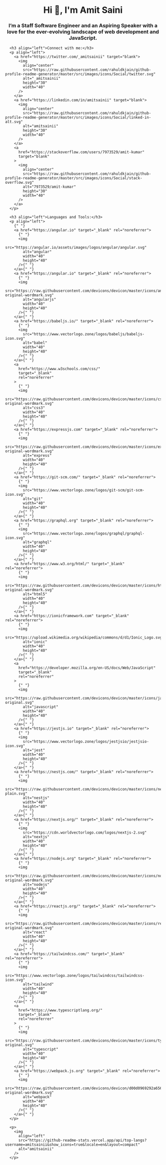 <h1 align="center">Hi 👋, I'm Amit Saini</h1>
      <h3 align="center">
        I’m a Staff Software Engineer and an Aspiring Speaker with a love for
        the ever-evolving landscape of web development and JavaScript.
      </h3>

      <h3 align="left">Connect with me:</h3>
      <p align="left">
        <a href="https://twitter.com/_amitsainii" target="blank">
          <img
            align="center"
            src="https://raw.githubusercontent.com/rahuldkjain/github-profile-readme-generator/master/src/images/icons/Social/twitter.svg"
            alt="_amitsainii"
            height="30"
            width="40"
          />
        </a>
        <a href="https://linkedin.com/in/amitsainii" target="blank">
          <img
            align="center"
            src="https://raw.githubusercontent.com/rahuldkjain/github-profile-readme-generator/master/src/images/icons/Social/linked-in-alt.svg"
            alt="amitsainii"
            height="30"
            width="40"
          />
        </a>
        <a
          href="https://stackoverflow.com/users/7973529/amit-kumar"
          target="blank"
        >
          <img
            align="center"
            src="https://raw.githubusercontent.com/rahuldkjain/github-profile-readme-generator/master/src/images/icons/Social/stack-overflow.svg"
            alt="7973529/amit-kumar"
            height="30"
            width="40"
          />
        </a>
      </p>

      <h3 align="left">Languages and Tools:</h3>
      <p align="left">
        {" "}
        <a href="https://angular.io" target="_blank" rel="noreferrer">
          {" "}
          <img
            src="https://angular.io/assets/images/logos/angular/angular.svg"
            alt="angular"
            width="40"
            height="40"
          />{" "}
        </a>{" "}
        <a href="https://angular.io" target="_blank" rel="noreferrer">
          {" "}
          <img
            src="https://raw.githubusercontent.com/devicons/devicon/master/icons/angularjs/angularjs-original-wordmark.svg"
            alt="angularjs"
            width="40"
            height="40"
          />{" "}
        </a>{" "}
        <a href="https://babeljs.io/" target="_blank" rel="noreferrer">
          {" "}
          <img
            src="https://www.vectorlogo.zone/logos/babeljs/babeljs-icon.svg"
            alt="babel"
            width="40"
            height="40"
          />{" "}
        </a>{" "}
        <a
          href="https://www.w3schools.com/css/"
          target="_blank"
          rel="noreferrer"
        >
          {" "}
          <img
            src="https://raw.githubusercontent.com/devicons/devicon/master/icons/css3/css3-original-wordmark.svg"
            alt="css3"
            width="40"
            height="40"
          />{" "}
        </a>{" "}
        <a href="https://expressjs.com" target="_blank" rel="noreferrer">
          {" "}
          <img
            src="https://raw.githubusercontent.com/devicons/devicon/master/icons/express/express-original-wordmark.svg"
            alt="express"
            width="40"
            height="40"
          />{" "}
        </a>{" "}
        <a href="https://git-scm.com/" target="_blank" rel="noreferrer">
          {" "}
          <img
            src="https://www.vectorlogo.zone/logos/git-scm/git-scm-icon.svg"
            alt="git"
            width="40"
            height="40"
          />{" "}
        </a>{" "}
        <a href="https://graphql.org" target="_blank" rel="noreferrer">
          {" "}
          <img
            src="https://www.vectorlogo.zone/logos/graphql/graphql-icon.svg"
            alt="graphql"
            width="40"
            height="40"
          />{" "}
        </a>{" "}
        <a href="https://www.w3.org/html/" target="_blank" rel="noreferrer">
          {" "}
          <img
            src="https://raw.githubusercontent.com/devicons/devicon/master/icons/html5/html5-original-wordmark.svg"
            alt="html5"
            width="40"
            height="40"
          />{" "}
        </a>{" "}
        <a href="https://ionicframework.com" target="_blank" rel="noreferrer">
          {" "}
          <img
            src="https://upload.wikimedia.org/wikipedia/commons/d/d1/Ionic_Logo.svg"
            alt="ionic"
            width="40"
            height="40"
          />{" "}
        </a>{" "}
        <a
          href="https://developer.mozilla.org/en-US/docs/Web/JavaScript"
          target="_blank"
          rel="noreferrer"
        >
          {" "}
          <img
            src="https://raw.githubusercontent.com/devicons/devicon/master/icons/javascript/javascript-original.svg"
            alt="javascript"
            width="40"
            height="40"
          />{" "}
        </a>{" "}
        <a href="https://jestjs.io" target="_blank" rel="noreferrer">
          {" "}
          <img
            src="https://www.vectorlogo.zone/logos/jestjsio/jestjsio-icon.svg"
            alt="jest"
            width="40"
            height="40"
          />{" "}
        </a>{" "}
        <a href="https://nestjs.com/" target="_blank" rel="noreferrer">
          {" "}
          <img
            src="https://raw.githubusercontent.com/devicons/devicon/master/icons/nestjs/nestjs-plain.svg"
            alt="nestjs"
            width="40"
            height="40"
          />{" "}
        </a>{" "}
        <a href="https://nextjs.org/" target="_blank" rel="noreferrer">
          {" "}
          <img
            src="https://cdn.worldvectorlogo.com/logos/nextjs-2.svg"
            alt="nextjs"
            width="40"
            height="40"
          />{" "}
        </a>{" "}
        <a href="https://nodejs.org" target="_blank" rel="noreferrer">
          {" "}
          <img
            src="https://raw.githubusercontent.com/devicons/devicon/master/icons/nodejs/nodejs-original-wordmark.svg"
            alt="nodejs"
            width="40"
            height="40"
          />{" "}
        </a>{" "}
        <a href="https://reactjs.org/" target="_blank" rel="noreferrer">
          {" "}
          <img
            src="https://raw.githubusercontent.com/devicons/devicon/master/icons/react/react-original-wordmark.svg"
            alt="react"
            width="40"
            height="40"
          />{" "}
        </a>{" "}
        <a href="https://tailwindcss.com/" target="_blank" rel="noreferrer">
          {" "}
          <img
            src="https://www.vectorlogo.zone/logos/tailwindcss/tailwindcss-icon.svg"
            alt="tailwind"
            width="40"
            height="40"
          />{" "}
        </a>{" "}
        <a
          href="https://www.typescriptlang.org/"
          target="_blank"
          rel="noreferrer"
        >
          {" "}
          <img
            src="https://raw.githubusercontent.com/devicons/devicon/master/icons/typescript/typescript-original.svg"
            alt="typescript"
            width="40"
            height="40"
          />{" "}
        </a>{" "}
        <a href="https://webpack.js.org" target="_blank" rel="noreferrer">
          {" "}
          <img
            src="https://raw.githubusercontent.com/devicons/devicon/d00d0969292a6569d45b06d3f350f463a0107b0d/icons/webpack/webpack-original-wordmark.svg"
            alt="webpack"
            width="40"
            height="40"
          />{" "}
        </a>{" "}
      </p>

      <p>
        <img
          align="left"
          src="https://github-readme-stats.vercel.app/api/top-langs?username=amitsainii&show_icons=true&locale=en&layout=compact"
          alt="amitsainii"
        />
      </p>
